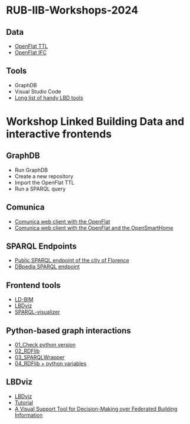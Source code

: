 # RUB-IIB-Workshops-2024

## Data
- [OpenFlat TTL](https://raw.githubusercontent.com/AlexDonkers/ofo/main/SWJ_Resources/OpenFlat/OpenFlat_Donkers.ttl)
- [OpenFlat IFC](https://github.com/AlexDonkers/ofo/blob/main/SWJ_Resources/OpenFlat/OpenFlat_Donkers.ifc)

## Tools
- GraphDB
- Visual Studio Code
- [Long list of handy LBD tools](https://github.com/SSoLDAC2024/Tools-and-handy-documents)

# Workshop Linked Building Data and interactive frontends

## GraphDB
- Run GraphDB
- Create a new repository
- Import the OpenFlat TTL
- Run a SPARQL query

## Comunica
- [Comunica web client with the OpenFlat](https://query.comunica.dev/#datasources=https%3A%2F%2Fraw.githubusercontent.com%2FAlexDonkers%2Fofo%2Fmain%2FSWJ_Resources%2FOpenFlat%2FOpenFlat_Donkers.ttl&query=PREFIX%20bot%3A%20%3Chttps%3A%2F%2Fw3id.org%2Fbot%23%3E%0Aselect%20*%20where%20%7B%0A%20%20%20%20%3Fs%20%3Fp%20bot%3ABuilding%20.%0A%7D%20limit%20100)
- [Comunica web client with the OpenFlat and the OpenSmartHome](https://query.comunica.dev/#datasources=https%3A%2F%2Fraw.githubusercontent.com%2FAlexDonkers%2Fofo%2Fmain%2FSWJ_Resources%2FOpenFlat%2FOpenFlat_Donkers.ttl;https%3A%2F%2Fraw.githubusercontent.com%2FAlexDonkers%2FOpenSmartHome%2Fmain%2FopenSmartHome_Donkers.ttl&query=PREFIX%20bot%3A%20%3Chttps%3A%2F%2Fw3id.org%2Fbot%23%3E%0Aselect%20*%20where%20%7B%0A%20%20%20%20%3Fs%20%3Fp%20bot%3ABuilding%20.%0A%7D%20limit%20100)

## SPARQL Endpoints
- [Public SPARQL endpoint of the city of Florence](https://opendata.comune.fi.it/content/sparql)
- [DBpedia SPARQL endpoint](https://dbpedia.org/sparql)

## Frontend tools
- [LD-BIM](https://ld-bim.web.app/)
- [LBDviz](https://alexdonkers.github.io/LBDviz/dist/)
- [SPARQL-visualizer](https://madsholten.github.io/sparql-visualizer/)

## Python-based graph interactions
- [01_Check python version](https://colab.research.google.com/github/AlexDonkers/RUB-IIB-Workshops-2024/blob/main/01_CheckPythonInstallation.ipynb)
- [02_RDFlib](https://colab.research.google.com/github/AlexDonkers/RUB-IIB-Workshops-2024/blob/main/02_RDFlib.ipynb)
- [03_SPARQLWrapper](https://colab.research.google.com/github/AlexDonkers/RUB-IIB-Workshops-2024/blob/main/03_SPARQLWrapper.ipynb)
- [04_RDFlib + python variables](https://colab.research.google.com/github/AlexDonkers/RUB-IIB-Workshops-2024/blob/main/04_RDFlib-plus-python-variables.ipynb)

## LBDviz
- [LBDviz](https://alexdonkers.github.io/LBDviz/dist/)
- [Tutorial](https://github.com/AlexDonkers/Frontends-and-LBD/)
- [A Visual Support Tool for Decision-Making over Federated Building Information](https://link.springer.com/chapter/10.1007/978-3-031-37189-9_32)
